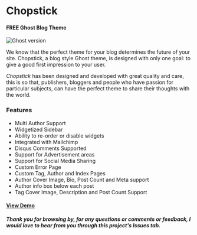 # Chopstick
#### FREE Ghost Blog Theme

![Ghost version](https://img.shields.io/badge/Ghost-0.7.x-brightgreen.svg?style=flat-square)

We know that the perfect theme for your blog determines the future of your site. Chopstick, a blog style Ghost theme, is designed with only one goal: to give a good first impression to your user.

_Chopstick_ has been designed and developed with great quality and care, this is so that, publishers, bloggers and people who have passion for particular subjects, can have the perfect theme to share their thoughts with the world.

### Features
+ Multi Author Support
+ Widgetized Sidebar
+ Ability to re-order or disable widgets
+ Integrated with Mailchimp
+ Disqus Comments Supported
+ Support for Advertisement areas
+ Support for Social Media Sharing
+ Custom Error Page
+ Custom Tag, Author and Index Pages
+ Author Cover Image, Bio, Post Count and Meta support
+ Author info box below each post
+ Tag Cover Image, Description and Post Count Support

#### [View Demo](http://bit.ly/demo_chopstick "Chopstick Ghost theme demo")

##### Thank you for browsing by, for any questions or comments or feedback, I would love to hear from you through this project's Issues tab.

